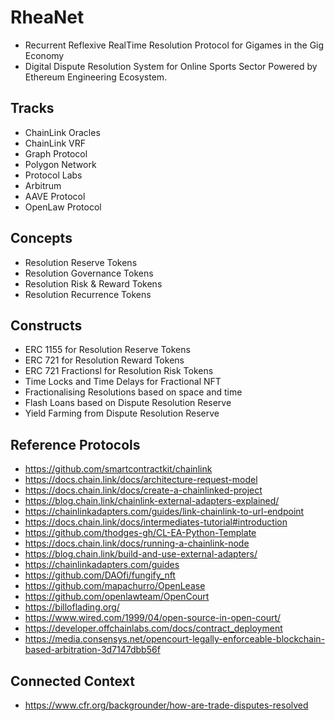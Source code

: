 # RheaNet
- Recurrent Reflexive RealTime Resolution Protocol for Gigames in the Gig Economy
- Digital Dispute Resolution System for Online Sports Sector Powered by Ethereum Engineering Ecosystem.

## Tracks
- ChainLink Oracles
- ChainLink VRF
- Graph Protocol
- Polygon Network
- Protocol Labs
- Arbitrum
- AAVE Protocol
- OpenLaw Protocol

## Concepts
- Resolution Reserve Tokens
- Resolution Governance Tokens
- Resolution Risk & Reward Tokens
- Resolution Recurrence Tokens

## Constructs
- ERC 1155 for Resolution Reserve Tokens
- ERC 721 for Resolution Reward Tokens
- ERC 721 Fractionsl for Resolution Risk Tokens
- Time Locks and Time Delays for Fractional NFT
- Fractionalising Resolutions based on space and time
- Flash Loans based on Dispute Resolution Reserve
- Yield Farming from Dispute Resolution Reserve


## Reference Protocols
- https://github.com/smartcontractkit/chainlink
- https://docs.chain.link/docs/architecture-request-model
- https://docs.chain.link/docs/create-a-chainlinked-project
- https://blog.chain.link/chainlink-external-adapters-explained/
- https://chainlinkadapters.com/guides/link-chainlink-to-url-endpoint
- https://docs.chain.link/docs/intermediates-tutorial#introduction
- https://github.com/thodges-gh/CL-EA-Python-Template
- https://docs.chain.link/docs/running-a-chainlink-node
- https://blog.chain.link/build-and-use-external-adapters/
- https://chainlinkadapters.com/guides
- https://github.com/DAOfi/fungify_nft
- https://github.com/mapachurro/OpenLease
- https://github.com/openlawteam/OpenCourt
- https://billoflading.org/
- https://www.wired.com/1999/04/open-source-in-open-court/
- https://developer.offchainlabs.com/docs/contract_deployment
- https://media.consensys.net/opencourt-legally-enforceable-blockchain-based-arbitration-3d7147dbb56f

## Connected Context
- https://www.cfr.org/backgrounder/how-are-trade-disputes-resolved
